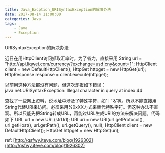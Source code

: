 ```yaml
---
title: Java_Excption_URISyntaxException的解决办法
date: 2017-08-14 11:00:00
categories: Java
tags:
    - Java
    - Exception
---
```


URISyntaxException的解决办法

<!-- more -->

近日在用HttpClient访问抓取汇率时，为了省力，直接采用
String url = "http://api.liqwei.com/currency/?exchange=usd|cny&count=1";
HttpClient client    = new DefaultHttpClient();
HttpGet httpget = new HttpGet(url);
HttpResponse response = client.execute(httpget);
 
以前用这种方法都没有问题，但这次却报如下错误：
java.net.URISyntaxException: Illegal character in query at index 44
 
查找了一些网上资料，说地址中涉及了特殊字符，如‘｜’‘&’等。所以不能直接用String代替URI来访问。必须采用%0xXX方式来替代特殊字符。但这种办法不直观。所以只能先把String转成URL，再能过URL生成URI的方法来解决问题。代码如下
URL url = new URL(strUrl);
URI uri = new URI(url.getProtocol(), url.getHost(), url.getPath(), url.getQuery(), null);
HttpClient client    = new DefaultHttpClient();
HttpGet httpget = new HttpGet(uri);

ref:
[http://qsfwy.iteye.com/blog/1926302](http://qsfwy.iteye.com/blog/1926302)


